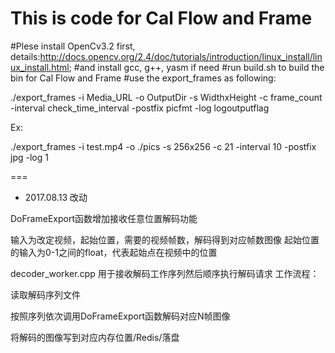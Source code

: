 # This is code for Cal Flow and Frame

#Plese install OpenCv3.2 first, details:http://docs.opencv.org/2.4/doc/tutorials/introduction/linux_install/linux_install.html;
#and install gcc, g++, yasm if need
#run build.sh to build the bin for Cal Flow and Frame
#use the export_frames as following:

./export_frames -i Media_URL -o OutputDir -s WidthxHeight -c frame_count -interval check_time_interval -postfix picfmt -log logoutputflag

Ex:

./export_frames -i test.mp4 -o ./pics -s 256x256 -c 21 -interval 10 -postfix jpg -log 1


===

* 2017.08.13 改动

DoFrameExport函数增加接收任意位置解码功能

输入为改定视频，起始位置，需要的视频帧数，解码得到对应帧数图像
起始位置的输入为0-1之间的float，代表起始点在视频中的位置

decoder_worker.cpp 用于接收解码工作序列然后顺序执行解码请求
工作流程：

读取解码序列文件

按照序列依次调用DoFrameExport函数解码对应N帧图像

将解码的图像写到对应内存位置/Redis/落盘
